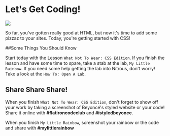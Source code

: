 # Let's Get Coding!

<img src="https://s3.amazonaws.com/after-school-assets/typing-fast.gif">

So far, you've gotten really good at HTML, but now it's time to add some pizzaz to your sites. Today, you're getting started with CSS!


##Some Things You Should Know

Start today with the Lesson `What Not To Wear: CSS Edition`. If you finish the lesson and have some time to spare, take a stab at the lab, `My Little Rainbow`. If you need some help getting the lab into Nitrous, don't worry! Take a look at the `How To: Open A Lab`.

## Share Share Share!

When you finish `What Not To Wear: CSS Edition`, don't forget to show off your work by taking a screenshot of Beyoncé's styled website or your code! Share it online with **\#flatironcodeclub** and **\#istyledbeyonce**. 

When you finish `My Little Rainbow`, screenshot your rainbow or the code and share with **\#mylittlerainbow**
